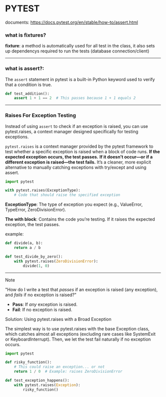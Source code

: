 # PYTEST

documents: https://docs.pytest.org/en/stable/how-to/assert.html

### what is fixtures?

**fixture**: a method is automatically used for all test in the class, it also sets up dependencys required to run the tests (database connection/client) 

---

### what is assert?:

The `assert` statement in pytest is a built-in Python keyword used to verify that a condition is true.

```python
def test_addition():
    assert 1 + 1 == 2  # This passes because 1 + 1 equals 2
```

---

### Raises For Exception Testing

Instead of using `assert` to check if an exception is raised, you can use pytest.raises, a context manager designed specifically for testing exceptions.

`pytest.raises` is a context manager provided by the pytest framework to test whether a specific exception is raised when a block of code runs. **If the expected exception occurs, the test passes.** **If it doesn’t occur—or if a different exception is raised—the test fails.** It’s a cleaner, more explicit alternative to manually catching exceptions with try/except and using assert.

```python
import pytest

with pytest.raises(ExceptionType):
    # Code that should raise the specified exception
```

**ExceptionType**: The type of exception you expect (e.g., ValueError, TypeError, ZeroDivisionError).

**The with block**: Contains the code you’re testing. If it raises the expected exception, the test passes.

example:
```python
def divide(a, b):
    return a / b

def test_divide_by_zero():
    with pytest.raises(ZeroDivisionError):
        divide(1, 0)
```

---

> [!note]
>
> "How do I write a test that *passes* if an exception is raised (any exception), and *fails* if no exception is raised?"
>
> - **Pass**: If *any* exception is raised.
> - **Fail**: If no exception is raised.
>
> Solution: Using pytest.raises with a Broad Exception
>
> The simplest way is to use pytest.raises with the base Exception class, which catches almost all exceptions (excluding rare cases like SystemExit or KeyboardInterrupt). Then, we let the test fail naturally if no exception occurs.
>
> ```python
> import pytest
> 
> def risky_function():
>     # This could raise an exception... or not
>     return 1 / 0  # Example: raises ZeroDivisionError
> 
> def test_exception_happens():
>     with pytest.raises(Exception):
>         risky_function()
> ```
>
> 

